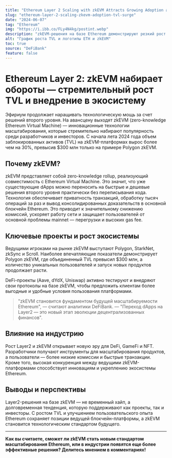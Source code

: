 ```yaml
---
title: "Ethereum Layer 2 Scaling with zkEVM Attracts Growing Adoption and TVL Surge"
slug: "ethereum-layer-2-scaling-zkevm-adoption-tvl-surge"
date: "2024-06-07"
tag: "Ethereum"
img: "https://i.ibb.co/FLy4N4kg/postint.webp"
description: "zkEVM-решения на базе Ethereum демонстрируют резкий рост TVL и становятся драйвером масштабирования экосистемы."
alt: "График роста TVL и логотипы ETH и zkEVM"
toc: true
source: "DeFiBank"
feature: false
---
```


# Ethereum Layer 2: zkEVM набирает обороты — стремительный рост TVL и внедрение в экосистему

Эфириум продолжает наращивать технологическую мощь за счет решений второго уровня. На авансцену выходят zkEVM (zero-knowledge Ethereum Virtual Machine) — инновационные технологии масштабирования, которые стремительно набирают популярность среди разработчиков и инвесторов. С начала лета 2024 года объем заблокированных активов (TVL) на zkEVM-платформах вырос более чем на 30%, превысив $300 млн только на примере Polygon zkEVM.

## Почему zkEVM?

zkEVM представляет собой zero-knowledge rollup, реализующий совместимость с Ethereum Virtual Machine. Это значит, что уже существующие dApps можно переносить на быстрые и дешевые решения второго уровня практически без переписывания кода. Технология обеспечивает приватность транзакций, обработку тысяч операций за раз и вывод консолидированных доказательств в основной блокчейн Ethereum. Это приводит к значительному снижению комиссий, ускоряет работу сети и защищает пользователей от основной проблемы mainnet — перегрузки и высоких gas fee.

## Ключевые проекты и рост экосистемы

Ведущими игроками на рынке zkEVM выступают Polygon, StarkNet, zkSync и Scroll. Наиболее впечатляющие показатели демонстрирует Polygon zkEVM, где объединенный TVL превысил $300 млн, а количество уникальных пользователей и запуск новых продуктов продолжает расти.

DeFi-проекты (Aave, dYdX, Uniswap) активно тестируют и внедряют свои протоколы на базе zkEVM, чтобы предложить клиентам более выгодные и удобные условия пользования платформами.

> "zkEVM становится фундаментом будущей масштабируемости Ethereum", — считают аналитики DeFiBank. — "Переход dApps на Layer2 — это новый этап эволюции децентрализованных финансов".

## Влияние на индустрию

Рост Layer2 и zkEVM открывает новую эру для DeFi, GameFi и NFT. Разработчики получают инструменты для масштабирования продуктов, а пользователи — более низкие комиссии и быстрые транзакции. Кроме того, высокая конкуренция между ведущими zkEVM-платформами способствует инновациям и укреплению экосистемы Ethereum.

## Выводы и перспективы

Layer2-решения на базе zkEVM — не временный хайп, а долговременная тенденция, которую поддерживают как проекты, так и инвесторы. С ростом TVL и улучшением пользовательского опыта Ethereum сохраняет позиции ведущей блокчейн-платформы, а zkEVM становится технологическим стандартом будущего.

---

**Как вы считаете, сможет ли zkEVM стать новым стандартом масштабирования Ethereum, или в индустрии появятся еще более эффективные решения? Делитесь мнением в комментариях!**
